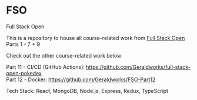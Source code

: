# FSO

Full Stack Open 

This is a repository to house all course-related work from [Full Stack Open](https://fullstackopen.com/en/) Parts 1 - 7 + 9

Check out the other course-related work below

Part 11 - CI/CD (GitHub Actions): https://github.com/Geraldworks/full-stack-open-pokedex     
Part 12 - Docker: https://github.com/Geraldworks/FSO-Part12

Tech Stack: React, MongoDB, Node.js, Express, Redux, TypeScript
